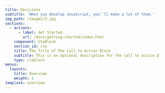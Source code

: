 ```yaml
---
title: Decisions
subtitle: 'When you develop JavaScript, you''ll make a lot of them.'
img_path: /images/3.jpg
sections:
  - actions:
      - label: Get Started
        url: /docs/getting-started/index.html
    component: CtaBlock
    section_id: cta
    title: The Title of The Call to Action Block
    subtitle: This is an optional description for the call to action block.
    type: ctablock
menus:
  layouts:
    title: Overview
    weight: 1
template: overview
---
```


